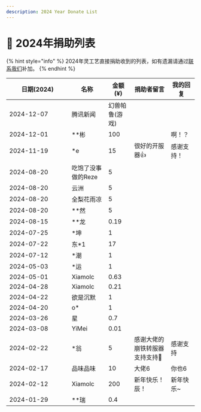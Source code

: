```yaml
---
description: 2024 Year Donate List
---
```


# 🐲 2024年捐助列表

{% hint style="info" %}
2024年灵工艺直接捐助收到的列表，如有遗漏请通过[联系我们](../contact.md)补加。
{% endhint %}

<table><thead><tr><th width="151">日期(2024)</th><th>名称</th><th>金额(¥)</th><th>捐助者留言</th><th>我的回复</th></tr></thead><tbody><tr><td>2024-12-07</td><td>腾讯新闻</td><td>幻兽帕鲁(游戏)</td><td></td><td></td></tr><tr><td>2024-12-01</td><td>**彬</td><td>100</td><td></td><td>啊！？</td></tr><tr><td>2024-11-19</td><td>*e</td><td>15</td><td>很好的开服器👍</td><td>感谢支持！</td></tr><tr><td>2024-08-20</td><td>吃饱了没事做的Reze</td><td>5</td><td></td><td></td></tr><tr><td>2024-08-20</td><td>云洲</td><td>5</td><td></td><td></td></tr><tr><td>2024-08-20</td><td>全梨花雨凉</td><td>5</td><td></td><td></td></tr><tr><td>2024-08-20</td><td>**然</td><td>5</td><td></td><td></td></tr><tr><td>2024-08-15</td><td>**龙</td><td>0.19</td><td></td><td></td></tr><tr><td>2024-07-25</td><td>*坤</td><td>1</td><td></td><td></td></tr><tr><td>2024-07-22</td><td>东*1</td><td>17</td><td></td><td></td></tr><tr><td>2024-07-12</td><td>*潮</td><td>1</td><td></td><td></td></tr><tr><td>2024-05-03</td><td>*运</td><td>1</td><td></td><td></td></tr><tr><td>2024-05-01</td><td>Xiamolc</td><td>0.63</td><td></td><td></td></tr><tr><td>2024-04-28</td><td>Xiamolc</td><td>0.21</td><td></td><td></td></tr><tr><td>2024-04-22</td><td>欲是沉默</td><td>1</td><td></td><td></td></tr><tr><td>2024-04-20</td><td>o*</td><td>1</td><td></td><td></td></tr><tr><td>2024-03-26</td><td>星</td><td>0.7</td><td></td><td></td></tr><tr><td>2024-03-08</td><td>YiMei</td><td>0.01</td><td></td><td></td></tr><tr><td>2024-02-22</td><td>*翁</td><td>5</td><td>感谢大佬的崩铁转服器 支持支持👊</td><td>感谢支持</td></tr><tr><td>2024-02-17</td><td>品味品味</td><td>10</td><td>大佬6</td><td>你也6</td></tr><tr><td>2024-02-12</td><td>Xiamolc</td><td>200</td><td>新年快乐！辰！</td><td>新年快乐~</td></tr><tr><td>2024-01-29</td><td>**瑞</td><td>0.4</td><td></td><td></td></tr></tbody></table>
